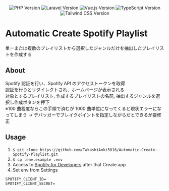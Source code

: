 <p align="center">
    <img src="https://img.shields.io/badge/PHP-v8.1.26-informational?style=plastic&logo=php" alt="PHP Version">
    <img src="https://img.shields.io/badge/Laravel-v9.40.1-orange?style=plastic&logo=laravel" alt="Laravel Version">
    <img src="https://img.shields.io/badge/Vue.js-v3.3.4-success?style=plastic&logo=vue.js" alt="Vue.js Version">
    <img src="https://img.shields.io/badge/TypeScript-v3.3.4-informational?style=plastic&logo=typescript" alt="TypeScript Version">
    <img src="https://img.shields.io/badge/Tailwind CSS-v3.3.6-9cf?style=plastic&logo=tailwindcss" alt="Tailwind CSS Version">
</p>

# Automatic Create Spotify Playlist

単一または複数のプレイリストから選択したジャンルだけを抽出したプレイリストを作成する

## About

Spotify 認証を行い、Spotify API のアクセストークンを取得  
認証を行うとリダイレクトされ、ホームページが表示される  
対象とするプレイリスト, 作成するプレイリストの名前, 抽出するジャンルを選択し作成ボタンを押下  
※100 曲程度ならこの手順で済むが 1000 曲単位になってくると現状エラーになってしまう → デバッガーでブレイクポイントを指定しながらだとできるが要修正  

## Usage

1. `$ git clone https://github.com/TakashiAoki5816/Automatic-Create-Spotify-Playlist.git`
2. `$ cp .env.example .env`
3. Access to [Spotify for Developers](https://developer.spotify.com/dashboard) after that Create app
4. Set env from Settings

```
SPOTIFY_CLIENT_ID=
SPOTIFY_CLIENT_SECRET=
```
